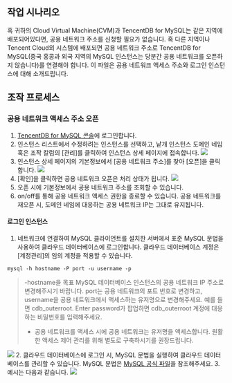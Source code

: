 ## 작업 시나리오
혹 귀하의 Cloud Virtual Machine(CVM)과 TencentDB for MySQL는 같은 지역에 배포되어있다면, 공용 네트워크 주소를 신청할 필요가 없습니다. 혹 다른 지역이나 Tencent Cloud외 시스템에 배포되면 공용 네트워크 주소로 TencentDB for MySQL(중국 홍콩과 외국 지역의 MySQL 인스턴스는 당분간 공용 네트워크를 오픈하지 않습니다)를 연결해야 합니다. 이 파일은 공용 네트워크 액세스 주소와 로그인 인스턴스에 대해 소개드립니다.

## 조작 프로세스

### 공용 네트워크 액세스 주소 오픈
1. [TencentDB for MySQL 콘솔](https://console.cloud.tencent.com/cdb/ )에 로그인합니다.
2. 인스턴스 리스트에서 수정하려는 인스턴스를 선택하고, 낱개 인스턴스 도메인 네임 혹은 조작 칼럼의 [관리]를 클릭하여 인스턴스 상세 페이지에 접속합니다.
![](https://main.qcloudimg.com/raw/cd32da2cfe0e7bc51bfe9d41563c4dc8.png)
3. 인스턴스 상세 페이지의 기본정보에서 [공용 네트워크 주소]를 찾아 [오픈]을 클릭합니다.
![](https://main.qcloudimg.com/raw/1ca02f08affa0a9756f041781827d864.png)
4. [확인]을 클릭하면 공용 네트워크 오픈은 처리 상태가 됩니다.
![](https://main.qcloudimg.com/raw/a1f1412c229b66b75b4ea2834cb55589.png)
5. 오픈 시에 기본정보에서 공용 네트워크 주소를 조회할 수 있습니다.
6. on/off를 통해 공용 네트워크 액세스 권한을 종료할 수 있습니다. 공용 네트워크를 재오픈 시, 도메인 네임에 대응하는 공용 네트워크 IP는 그대로 유지됩니다.

#### 로그인 인스턴스
1. 네트워크에 연결하여 MySQL 클라이언트를 설치한 서버에서 표준 MySQL 문법을 사용하여 클라우드 데이터베이스에 로그인합니다. 클라우드 데이터베이스 계정은 [계정관리]의 임의 계정을 적용할 수 있습니다.
```
mysql -h hostname -P port -u username -p
```
>
>-hostname을 목표 MySQL 데이터베이스 인스턴스의 공용 네트워크 IP 주소로 변경해주시기 바랍니다. port는 공용 네트워크의 포트 번호로 변경하고, username을 공용 네트워크에서 액세스하는 유저명으로 변경해주세요. 예를 들면 cdb_outerroot. Enter password가 팝업하면 cdb_outerroot 계정에 대응하는 비밀번호를 입력해주세요.
>- 공용 네트워크를 액세스 시에 공용 네트워크는 유저명을 액세스합니다. 원활한 액세스 제어 관리를 위해 별도로 구축하시기를 권장드립니다.
>
![](https://main.qcloudimg.com/raw/16839344da3a588be93d814de224277a.png)
2. 클라우드 데이터베이스에 로그인 시, MySQL 문법을 실행하여 클라우드 데이터베이스를 관리할 수 있습니다. MySQL 문법은 [MySQL 공식 파일](http://dev.mysql.com/doc/)을 참조해주세요.
3. 예시는 다음과 같습니다.
  ![](https://mc.qcloudimg.com/static/img/76b4346a84f7388ae263dc6c09220fc0/image.png)
